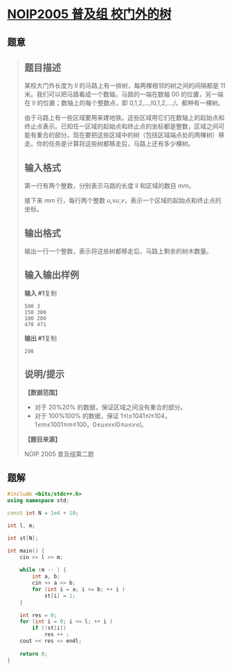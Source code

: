#  [NOIP2005 普及组 校门外的树](https://www.luogu.com.cn/problem/P1047)

## 题意

>   ## 题目描述
>
>   某校大门外长度为 l*l* 的马路上有一排树，每两棵相邻的树之间的间隔都是 11 米。我们可以把马路看成一个数轴，马路的一端在数轴 00 的位置，另一端在 l*l* 的位置；数轴上的每个整数点，即 0,1,2,…,l0,1,2,…,*l*，都种有一棵树。
>
>   由于马路上有一些区域要用来建地铁。这些区域用它们在数轴上的起始点和终止点表示。已知任一区域的起始点和终止点的坐标都是整数，区域之间可能有重合的部分。现在要把这些区域中的树（包括区域端点处的两棵树）移走。你的任务是计算将这些树都移走后，马路上还有多少棵树。
>
>   ## 输入格式
>
>   第一行有两个整数，分别表示马路的长度 l*l* 和区域的数目 m*m*。
>
>   接下来 m*m* 行，每行两个整数 u,v*u*,*v*，表示一个区域的起始点和终止点的坐标。
>
>   ## 输出格式
>
>   输出一行一个整数，表示将这些树都移走后，马路上剩余的树木数量。
>
>   ## 输入输出样例
>
>   **输入 #1**复制
>
>   ```
>   500 3
>   150 300
>   100 200
>   470 471
>   ```
>
>   **输出 #1**复制
>
>   ```
>   298
>   ```
>
>   ## 说明/提示
>
>   **【数据范围】**
>
>   -   对于 20%20% 的数据，保证区域之间没有重合的部分。
>   -   对于 100%100% 的数据，保证 1≤l≤1041≤*l*≤104，1≤m≤1001≤*m*≤100，0≤u≤v≤l0≤*u*≤*v*≤*l*。
>
>   **【题目来源】**
>
>   NOIP 2005 普及组第二题

## 题解



```c++
#include <bits/stdc++.h>
using namespace std;

const int N = 1e4 + 10;

int l, m;

int st[N];

int main() {
    cin >> l >> m;
    
    while (m -- ) {
        int a, b;
        cin >> a >> b;
        for (int i = a; i <= b; ++ i )
            st[i] = 1;
    }
    
    int res = 0;
    for (int i = 0; i <= l; ++ i )
        if (!st[i])
            res ++ ;
    cout << res << endl;
    
    return 0;
}
```



```python3

```

